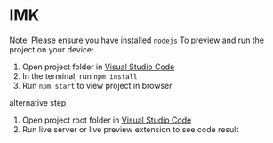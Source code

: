 
  # IMK

  Note: Please ensure you have installed <code><a href="https://nodejs.org/en/download/">nodejs</a></code>
  To preview and run the project on your device:
  1) Open project folder in <a href="https://code.visualstudio.com/download">Visual Studio Code</a>
  2) In the terminal, run `npm install`
  3) Run `npm start` to view project in browser

alternative step
1) Open project root folder in <a href="https://code.visualstudio.com/download">Visual Studio Code</a>
2) Run live server or live preview extension to see code result


  
